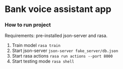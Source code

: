 # Bank voice assistant app

### How to run project

Requirements: pre-installed json-server and rasa.

1. Train model `rasa train`
2. Start json-server `json-server fake_server/db.json`
3. Start rasa actions `rasa run actions --port 8000`
4. Start testing mode `rasa shell`
